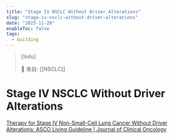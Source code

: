 ```yaml
---
title: "Stage IV NSCLC Without Driver Alterations"
slug: "stage-iv-nsclc-without-driver-alterations"
date: "2023-11-20"
enableToc: false
tags:
  - building
---
```


> [!info]
>
> 🌱 來自: [[NSCLC]]

# Stage IV NSCLC Without Driver Alterations

[Therapy for Stage IV Non-Small-Cell Lung Cancer Without Driver Alterations: ASCO Living Guideline | Journal of Clinical Oncology](https://ascopubs.org/doi/10.1200/JCO.22.00825)
